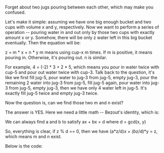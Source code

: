 Forget about two jugs pouring between each other, which may make you confused.

Let's make it simple: assuming we have one big enough bucket and two cups with volume x and y, respectively. Now we want to perform a series of operation -- pouring water in and out only by those two cups with exactly amount x or y. Somehow, there will be only z water left in this big bucket eventually. Then the equation will be:

z = m * x + n * y
m means using cup-x m times. If m is positive, it means pouring in. Otherwise, it's pouring out.
n is similar.

For example, 4 = (-2) * 3 + 2 * 5, which means you pour in water twice with cup-5 and pour out water twice with cup-3. Talk back to the question, it's like we first fill jug-5, pour water to jug-3 from jug-5, empty jug-3, pour the remaining 2 water into jug-3 from jug-5, fill jug-5 again, pour water into jug-3 from jug-5, empty jug-3, then we have only 4 water left in jug-5. It's exactly fill jug-5 twice and empty jug-3 twice.

Now the question is, can we find those two m and n exist?

The answer is YES. Here we need a little math -- Bezout's identity, which is:

We can always find a and b to satisfy ax + bx = d where d = gcd(x, y)

So, everything is clear, if z % d == 0, then we have (a*z/d)*x + (b*z/d)*y = z, which means m and n exist.

Below is the code:
